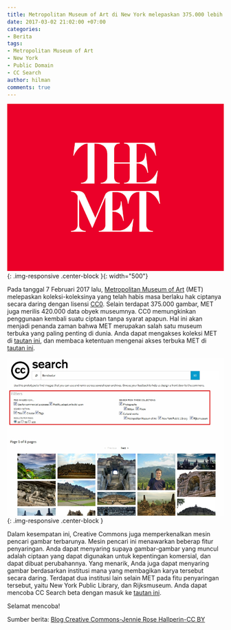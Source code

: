 ```yaml
---
title: Metropolitan Museum of Art di New York melepaskan 375.000 lebih karya digital! (CC0)
date: 2017-03-02 21:02:00 +07:00
categories:
- Berita
tags:
- Metropolitan Museum of Art
- New York
- Public Domain
- CC Search
author: hilman
comments: true
---
```


![the_met_logo.png](/uploads/the_met_logo.png){: .img-responsive .center-block }{: width="500"}

Pada tanggal 7 Februari 2017 lalu, [Metropolitan Museum of Art](http://www.metmuseum.org/) (MET) melepaskan koleksi-koleksinya yang telah habis masa berlaku hak ciptanya secara daring dengan lisensi [CC0](https://creativecommons.org/share-your-work/public-domain/cc0/). Selain terdapat 375.000 gambar, MET juga merilis 420.000 data obyek museumnya. CC0 memungkinkan penggunaan kembali suatu ciptaan tanpa syarat apapun. Hal ini akan menjadi penanda zaman bahwa MET merupakan salah satu museum terbuka yang paling penting di dunia. Anda dapat mengakses koleksi MET di [tautan ini](http://www.metmuseum.org/art/collection), dan membaca ketentuan mengenai akses terbuka MET di [tautan ini](http://www.metmuseum.org/about-the-met/policies-and-documents/image-resources).

![borob.jpg](/uploads/borob.jpg){: .img-responsive .center-block }

Dalam kesempatan ini, Creative Commons juga memperkenalkan mesin pencari gambar terbarunya. Mesin pencari ini menawarkan beberap fitur penyaringan. Anda dapat menyaring supaya gambar-gambar yang muncul adalah ciptaan yang dapat digunakan untuk kepentingan komersial, dan dapat dibuat perubahannya. Yang menarik, Anda juga dapat menyaring gambar berdasarkan institusi mana yang membagikan karya tersebut secara daring. Terdapat dua institusi lain selain MET pada fitu penyaringan tersebut, yaitu  New York Public Library, dan Rijksmuseum. Anda dapat mencoba CC Search beta dengan masuk ke [tautan ini](http://ccsearch.creativecommons.org/).

Selamat mencoba!

Sumber berita: [Blog Creative Commons-Jennie Rose Hallperin-CC BY](https://creativecommons.org/2017/02/07/met-announcement/?utm_source=ccwebsiteorblog&utm_campaign=met-newsletter&utm_medium=email&utm_content=button-text)
